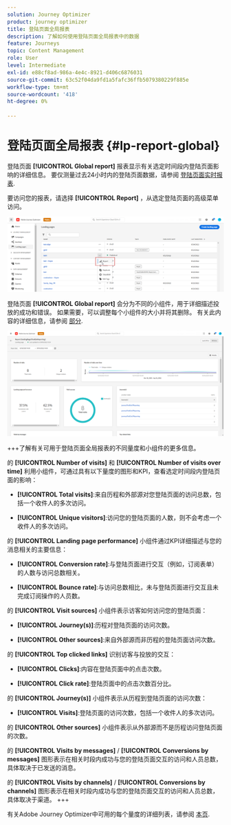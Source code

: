 ```yaml
---
solution: Journey Optimizer
product: journey optimizer
title: 登陆页面全局报表
description: 了解如何使用登陆页面全局报表中的数据
feature: Journeys
topic: Content Management
role: User
level: Intermediate
exl-id: e88cf8ad-986a-4e4c-8921-d406c6876031
source-git-commit: 63c52f04da9fd1a5fafc36ffb5079380229f885e
workflow-type: tm+mt
source-wordcount: '418'
ht-degree: 0%

---
```


# 登陆页面全局报表 {#lp-report-global}

登陆页面 **[!UICONTROL Global report]** 报表显示有关选定时间段内登陆页面影响的详细信息。 要仅测量过去24小时内的登陆页面数据，请参阅 [登陆页面实时报表](lp-report-live.md).

要访问您的报表，请选择 **[!UICONTROL Report]** ，从选定登陆页面的高级菜单访问。

![](assets/landing_page_report.png)

登陆页面 **[!UICONTROL Global report]** 会分为不同的小组件，用于详细描述投放的成功和错误。 如果需要，可以调整每个小组件的大小并将其删除。 有关此内容的详细信息，请参阅 [部分](global-report.md).

![](assets/landing_page_global.png)

+++了解有关可用于登陆页面全局报表的不同量度和小组件的更多信息。

的 **[!UICONTROL Number of visits]** 和 **[!UICONTROL Number of visits over time]** 利用小组件，可通过具有以下量度的图形和KPI，查看选定时间段内登陆页面的影响：

* **[!UICONTROL Total visits]**:来自历程和外部源对您登陆页面的访问总数，包括一个收件人的多次访问。

* **[!UICONTROL Unique visitors]**:访问您的登陆页面的人数，则不会考虑一个收件人的多次访问。

的 **[!UICONTROL Landing page performance]** 小组件通过KPI详细描述与您的消息相关的主要信息：

* **[!UICONTROL Conversion rate]**:与登陆页面进行交互（例如，订阅表单）的人数与访问总数相关。

* **[!UICONTROL Bounce rate]**:与访问总数相比，未与登陆页面进行交互且未完成订阅操作的人员数。

的 **[!UICONTROL Visit sources]** 小组件表示访客如何访问您的登陆页面：

* **[!UICONTROL Journey(s)]**:历程对登陆页面的访问次数。

* **[!UICONTROL Other sources]**:来自外部源而非历程的登陆页面访问次数。

的 **[!UICONTROL Top clicked links]** 识别访客与投放的交互：

* **[!UICONTROL Clicks]**:内容在登陆页面中的点击次数。

* **[!UICONTROL Click rate]**:登陆页面中的点击次数百分比。

的 **[!UICONTROL Journey(s)]** 小组件表示从历程到登陆页面的访问次数：

* **[!UICONTROL Visits]**:登陆页面的访问次数，包括一个收件人的多次访问。

的 **[!UICONTROL Other sources]** 小组件表示从外部源而不是历程访问登陆页面的次数。

的 **[!UICONTROL Visits by messages]** / **[!UICONTROL Conversions by messages]** 图形表示在相关时段内成功与您的登陆页面交互的访问和人员总数，具体取决于已发送的消息。

的 **[!UICONTROL Visits by channels]** / **[!UICONTROL Conversions by channels]** 图形表示在相关时段内成功与您的登陆页面交互的访问和人员总数，具体取决于渠道。
+++

有关Adobe Journey Optimizer中可用的每个量度的详细列表，请参阅 [本页](global-report.md#list-of-components-global).
